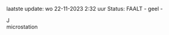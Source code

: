 laatste update: 
wo 22-11-2023  2:32   uur 
Status: FAALT - geel - 
<div class="service R">J</div><div class="service Y">microstation</div>
